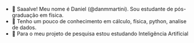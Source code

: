 - 👋 Saaalve! Meu nome é Daniel (@danmmartini). Sou estudante de pós-graduação em física.
- 👀 Tenho um pouco de conhecimento em cálculo, física, python, analise de dados.
- 🌱 Para o meu projeto de pesquisa estou estudando Inteligência Artifícial

<!---
danmmartini/danmmartini is a ✨ special ✨ repository because its `README.md` (this file) appears on your GitHub profile.
You can click the Preview link to take a look at your changes.
--->
